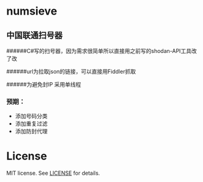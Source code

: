 # numsieve
## 中国联通扫号器
######C#写的扫号器，因为需求很简单所以直接用之前写的shodan-API工具改了改

######url为拉取json的链接，可以直接用Fiddler抓取

######为避免封IP  采用单线程

### 预期：

* 添加号码分类
* 添加重复过滤
* 添加防封代理




# License
MIT license. See [LICENSE](https://github.com/KirosHan/numsieve/blob/master/LICENSE)  for details.